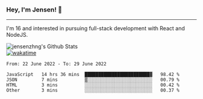 ### Hey, I'm Jensen! 👋

---

I'm 16 and interested in pursuing full-stack development with React and NodeJS.

![jensenzhng's Github Stats](https://github-readme-stats.vercel.app/api?username=jensenzhng&theme=dark&show_icons=true&count_private=true)
<br />
[![wakatime](https://wakatime.com/badge/user/cbfc263d-3611-4e36-8278-8fad45fe3f62.svg)](https://wakatime.com/@cbfc263d-3611-4e36-8278-8fad45fe3f62)

<!--START_SECTION:waka-->

```text
From: 22 June 2022 - To: 29 June 2022

JavaScript   14 hrs 36 mins  ████████████████████████▓   98.42 %
JSON         7 mins          ▒░░░░░░░░░░░░░░░░░░░░░░░░   00.79 %
HTML         3 mins          ░░░░░░░░░░░░░░░░░░░░░░░░░   00.42 %
Other        3 mins          ░░░░░░░░░░░░░░░░░░░░░░░░░   00.37 %
```

<!--END_SECTION:waka-->
